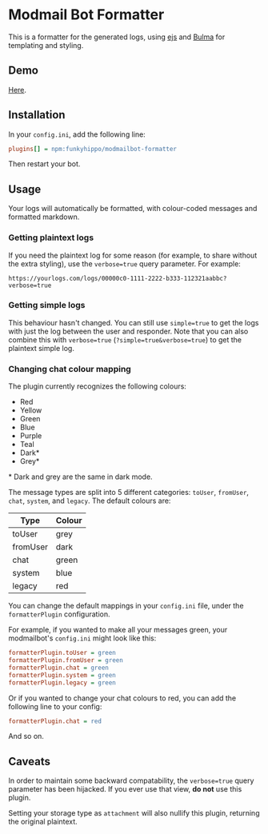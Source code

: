 # Modmail Bot Formatter

This is a formatter for the generated logs, using [ejs](https://ejs.co/) and [Bulma](https://bulma.io/) for templating and styling.

## Demo

[Here](https://funkyhippo.github.io/modmailbot-formatter/index.html).

## Installation

In your `config.ini`, add the following line:

```ini
plugins[] = npm:funkyhippo/modmailbot-formatter
```

Then restart your bot.

## Usage

Your logs will automatically be formatted, with colour-coded messages and formatted markdown.

### Getting plaintext logs

If you need the plaintext log for some reason (for example, to share without the extra styling), use the `verbose=true` query parameter. For example:

```
https://yourlogs.com/logs/00000c0-1111-2222-b333-112321aabbc?verbose=true
```

### Getting simple logs

This behaviour hasn't changed. You can still use `simple=true` to get the logs with just the log between the user and responder. Note that you can also combine this with `verbose=true` (`?simple=true&verbose=true`) to get the plaintext simple log.

### Changing chat colour mapping

The plugin currently recognizes the following colours:

- Red
- Yellow
- Green
- Blue
- Purple
- Teal
- Dark\*
- Grey\*

\* Dark and grey are the same in dark mode.

The message types are split into 5 different categories: `toUser`, `fromUser`, `chat`, `system`, and `legacy`. The default colours are:

| **Type** | **Colour** |
| -------- | ---------- |
| toUser   | grey       |
| fromUser | dark       |
| chat     | green      |
| system   | blue       |
| legacy   | red        |

You can change the default mappings in your `config.ini` file, under the `formatterPlugin` configuration.

For example, if you wanted to make all your messages green, your modmailbot's `config.ini` might look like this:

```ini
formatterPlugin.toUser = green
formatterPlugin.fromUser = green
formatterPlugin.chat = green
formatterPlugin.system = green
formatterPlugin.legacy = green
```

Or if you wanted to change your chat colours to red, you can add the following line to your config:

```ini
formatterPlugin.chat = red
```

And so on.

## Caveats

In order to maintain some backward compatability, the `verbose=true` query parameter has been hijacked. If you ever use that view, **do not** use this plugin.

Setting your storage type as `attachment` will also nullify this plugin, returning the original plaintext.
